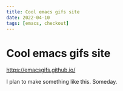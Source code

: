 ```yaml
---
title: Cool emacs gifs site
date: 2022-04-10
tags: [emacs, checkout]
---
```


# Cool emacs gifs site #

<https://emacsgifs.github.io/>

I plan to make something like this. Someday.
